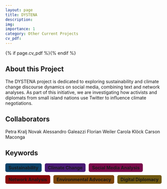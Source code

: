 ```yaml
---
layout: page
title: DYSTENA
description:
img: 
importance: 1
category: Other Current Projects
cv_pdf: 
---
```


{% if page.cv_pdf %}<a href="{{ page.cv_pdf | prepend: 'assets/pdf/' | relative_url}}" target="_blank" rel="noopener noreferrer" class="float-right"><i class="fas fa-file-pdf" style="font-size: 48px;"></i></a>{% endif %}

## About this Project

The DYSTENA project is dedicated to exploring sustainability and climate change discourse dynamics on social media, combining text and network analyses. As part of this initiative, we are investigating how activists and diplomats from small island nations use Twitter to influence climate negotiations.

## Collaborators

Petra Kralj Novak
Alessandro Galeazzi
Florian Weiler
Carola Klöck
Carson Maconga

## Keywords

<div style="display: flex; flex-wrap: wrap; gap: 10px; margin: 20px 0;">
    <span style="background-color: #0c436a; padding: 5px 10px; border-radius: 5px; font-weight: bold;">Sustainability</span>
    <span style="background-color: #4a1b75; padding: 5px 10px; border-radius: 5px; font-weight: bold;">Climate Change</span>
    <span style="background-color: #79094b; padding: 5px 10px; border-radius: 5px; font-weight: bold;">Social Media Analysis</span>
    <span style="background-color: #870808; padding: 5px 10px; border-radius: 5px; font-weight: bold;">Network Analysis</span>
    <span style="background-color: #7d4509; padding: 5px 10px; border-radius: 5px; font-weight: bold;">Environmental Advocacy</span>
    <span style="background-color: #6f5810; padding: 5px 10px; border-radius: 5px; font-weight: bold;">Digital Diplomacy</span>
</div>


